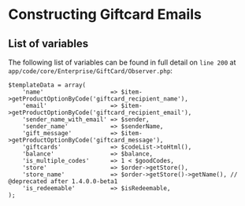 # Constructing Giftcard Emails

## List of variables

The following list of variables can be found in full detail on `line 200` at `app/code/core/Enterprise/GiftCard/Observer.php`:

```
$templateData = array(
    'name'                   => $item->getProductOptionByCode('giftcard_recipient_name'),
    'email'                  => $item->getProductOptionByCode('giftcard_recipient_email'),
    'sender_name_with_email' => $sender,
    'sender_name'            => $senderName,
    'gift_message'           => $item->getProductOptionByCode('giftcard_message'),
    'giftcards'              => $codeList->toHtml(),
    'balance'                => $balance,
    'is_multiple_codes'      => 1 < $goodCodes,
    'store'                  => $order->getStore(),
    'store_name'             => $order->getStore()->getName(), // @deprecated after 1.4.0.0-beta1
    'is_redeemable'          => $isRedeemable,
);
```
